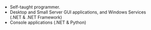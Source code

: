 - Self-taught programmer.
- Desktop and Small Server GUI applications, and Windows Services (.NET & .NET Framework)
- Console applications (.NET & Python)

<!---
TwwcTech/TwwcTech is a ✨ special ✨ repository because its `README.md` (this file) appears on your GitHub profile.
You can click the Preview link to take a look at your changes.
--->

